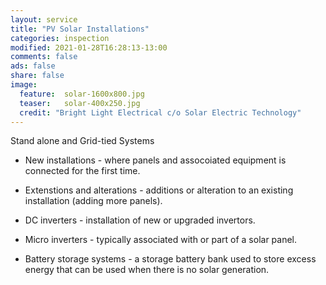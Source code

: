 ```yaml
---
layout: service
title: "PV Solar Installations"
categories: inspection
modified: 2021-01-28T16:28:13-13:00
comments: false
ads: false
share: false
image:
  feature:  solar-1600x800.jpg
  teaser:   solar-400x250.jpg
  credit: "Bright Light Electrical c/o Solar Electric Technology"
---
```

Stand alone and Grid-tied Systems  

 - New installations - where panels and assocoiated equipment is connected for the first time.
 
 - Extenstions and alterations - additions or alteration to an existing installation (adding more panels).
 
 - DC inverters - installation of new or upgraded invertors.
 
 - Micro inverters - typically associated with or part of a solar panel.
 
 - Battery storage systems - a storage battery bank used to store excess energy that can be used when there is no solar generation.